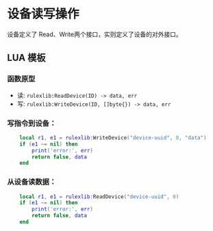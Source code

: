 # 设备读写操作
设备定义了 Read、Write两个接口，实则定义了设备的对外接口。
## LUA 模板
### 函数原型
- 读: ```rulexlib:ReadDevice(ID) -> data, err```
- 写: ```rulexlib:WriteDevice(ID, []byte{}) -> data, err```
### 写指令到设备：
```lua
    local r1, e1 = rulexlib:WriteDevice("device-uuid", 0, "data")
    if (e1 ~= nil) then
        print('error:', err)
        return false, data
    end
```
### 从设备读数据：
```lua
    local r1, e1 = rulexlib:ReadDevice("device-uuid", 0)
    if (e1 ~= nil) then
        print('error:', err)
        return false, data
    end
```